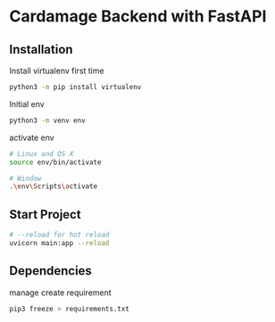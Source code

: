 # Cardamage Backend with FastAPI

## Installation

Install virtualenv first time

```bash
python3 -m pip install virtualenv 
```
Initial env

```bash
python3 -m venv env 
```

activate env
```bash
# Linux and OS X 
source env/bin/activate 

# Window
.\env\Scripts\activate
```
## Start Project
```bash
# --reload for hot reload
uvicorn main:app --reload
```

## Dependencies 
manage create requirement
```bash
pip3 freeze > requirements.txt  
```

